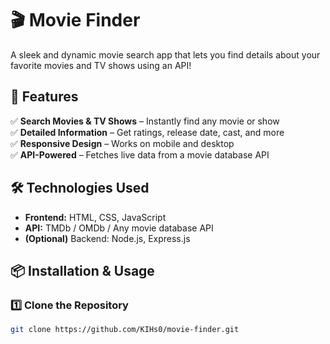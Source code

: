 # 🎬 Movie Finder  

A sleek and dynamic movie search app that lets you find details about your favorite movies and TV shows using an API!  

## 🚀 Features  
✅ **Search Movies & TV Shows** – Instantly find any movie or show  
✅ **Detailed Information** – Get ratings, release date, cast, and more  
✅ **Responsive Design** – Works on mobile and desktop  
✅ **API-Powered** – Fetches live data from a movie database API  

## 🛠 Technologies Used  
- **Frontend:** HTML, CSS, JavaScript  
- **API:** TMDb / OMDb / Any movie database API  
- **(Optional)** Backend: Node.js, Express.js  

## 📦 Installation & Usage  

### 1️⃣ Clone the Repository  
```sh
git clone https://github.com/KIHs0/movie-finder.git

